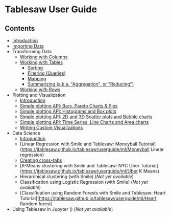Tablesaw User Guide
===================

## Contents

* [Introduction](https://jtablesaw.github.io/tablesaw/userguide/introduction)
* [Importing Data](https://jtablesaw.github.io/tablesaw/userguide/importing_data)
* Transforming Data
  * [Working with Columns](https://jtablesaw.github.io/tablesaw/userguide/columns)
  * [Working with Tables](https://jtablesaw.github.io/tablesaw/userguide/tables)
    * [Sorting](https://jtablesaw.github.io/tablesaw/userguide/sorting)
    * [Filtering (Queries)](https://jtablesaw.github.io/tablesaw/userguide/filters)
    * [Mapping](https://jtablesaw.github.io/tablesaw/userguide/mapping)
    * [Summarizing (a.k.a. "Aggregation", or "Reducing")](https://jtablesaw.github.io/tablesaw/userguide/reducing)
  * [Working with Rows](https://jtablesaw.github.io/tablesaw/userguide/rows)
* Plotting and Visualization
  * [Introduction](https://jtablesaw.github.io/tablesaw/userguide/Introduction_to_Plotting)
  * [Simple plotting API: Bars, Pareto Charts & Pies](https://jtablesaw.github.io/tablesaw/userguide/BarsAndPies)
  * [Simple plotting API: Histograms and Box plots](https://jtablesaw.github.io/tablesaw/userguide/Histograms)
  * [Simple plotting API: 2D and 3D Scatter plots and Bubble charts](https://jtablesaw.github.io/tablesaw/userguide/ScatterPlots)
  * [Simple plotting API: Time Series, Line Charts and Area charts](https://jtablesaw.github.io/tablesaw/userguide/TimeSeries)
  * [Writing Custom Visualizations](https://jtablesaw.github.io/tablesaw/userguide/Visualization_custom)
* Data Science
  * [Introduction](https://jtablesaw.github.io/tablesaw/userguide/ml/Introduction)
  * [Linear Regression with Smile and Tablesaw: Moneyball Tutorial](https://jtablesaw.github.io/tablesaw/userguide/ml/Moneyball Linear regression)
  * [Creating cross-tabs](https://jtablesaw.github.io/tablesaw/userguide/crosstabs) 
  * [K-Means clustering with Smile and Tablesaw: NYC Uber Tutorial](https://jtablesaw.github.io/tablesaw/userguide/ml/Uber K Means)
  * Hierarchical clustering (with Smile) (*Not yet available*)
  * Classification using Logistic Regression (with Smile) (*Not yet available*)
  * [Classification using Random Forests with Smile and Tablesaw: Heart Tutorial](https://jtablesaw.github.io/tablesaw/userguide/ml/Heart Random forest)
* Using Tablesaw in Jupyter () (*Not yet available*)
